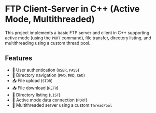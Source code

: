 # FTP Client-Server in C++ (Active Mode, Multithreaded)

This project implements a basic FTP server and client in C++ supporting active mode (using the `PORT` command), file transfer, directory listing, and multithreading using a custom thread pool.

## Features

- 🔐 User authentication (`USER`, `PASS`)
- 📁 Directory navigation (`PWD`, `MKD`, `CWD`)
- 📤 File upload (`STOR`)
- 📥 File download (`RETR`)
- 📄 Directory listing (`LIST`)
- 🔌 Active mode data connection (`PORT`)
- 🧵 Multithreaded server using a custom `ThreadPool`

